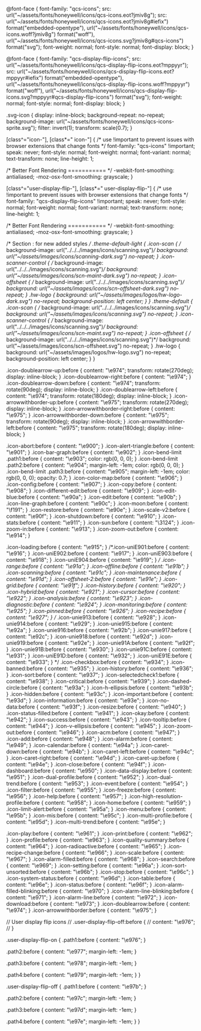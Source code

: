 @font-face {
  font-family: "qcs-icons";
  src: url("~/assets/fonts/honeywell/icons/qcs-icons.eot?jmiv8g");
  src: url("~/assets/fonts/honeywell/icons/qcs-icons.eot?jmiv8g#iefix")
      format("embedded-opentype"),
    url("~/assets/fonts/honeywell/icons/qcs-icons.woff?jmiv8g") format("woff"),
    url("~/assets/fonts/honeywell/icons/qcs-icons.svg?jmiv8g#qcs-icons")
      format("svg");
  font-weight: normal;
  font-style: normal;
  font-display: block;
}

@font-face {
  font-family: "qcs-display-flip-icons";
  src: url("~/assets/fonts/honeywell/icons/qcs-display-flip-icons.eot?mppyyr");
  src: url("~/assets/fonts/honeywell/icons/qcs-display-flip-icons.eot?mppyyr#iefix")
      format("embedded-opentype"),
    url("~/assets/fonts/honeywell/icons/qcs-display-flip-icons.woff?mppyyr")
      format("woff"),
    url("~/assets/fonts/honeywell/icons/qcs-display-flip-icons.svg?mppyyr#qcs-display-flip-icons")
      format("svg");
  font-weight: normal;
  font-style: normal;
  font-display: block;
}

.svg-icon {
  display: inline-block;
  background-repeat: no-repeat;
  background-image: url("~/assets/fonts/honeywell/icons/qcs-icons-sprite.svg");
  filter: invert(1);
  transform: scale(0.7);
}

[class^="icon-"],
[class*=" icon-"] {
  /* use !important to prevent issues with browser extensions that change fonts */
  font-family: "qcs-icons" !important;
  speak: never;
  font-style: normal;
  font-weight: normal;
  font-variant: normal;
  text-transform: none;
  line-height: 1;

  /* Better Font Rendering =========== */
  -webkit-font-smoothing: antialiased;
  -moz-osx-font-smoothing: grayscale;
}

[class^="user-display-flip-"],
[class*=" user-display-flip-"] {
  /* use !important to prevent issues with browser extensions that change fonts */
  font-family: "qcs-display-flip-icons" !important;
  speak: never;
  font-style: normal;
  font-weight: normal;
  font-variant: normal;
  text-transform: none;
  line-height: 1;

  /* Better Font Rendering =========== */
  -webkit-font-smoothing: antialiased;
  -moz-osx-font-smoothing: grayscale;
}

/*
Section : for new added styles
*/
.theme-default-light {
  .icon-scan {
    /* background-image: url("../../../images/icons/scanning.svg")*/
    background: url("~/assets/images/icons/scanning-dark.svg") no-repeat;
  }
  .icon-scanner-control {
    /* background-image: url("../../../images/icons/scanning.svg")*/
    background: url("~/assets/images/icons/scn-maint-dark.svg") no-repeat;
  }
  .icon-offsheet {
    /* background-image: url("../../../images/icons/scanning.svg")*/
    background: url("~/assets/images/icons/scn-offsheet-dark.svg") no-repeat;
  }
  .hw-logo {
    background: url("~/assets/images/logos/hw-logo-dark.svg") no-repeat;
    background-position: left center;
  }
}
.theme-default {
  .icon-scan {
    /* background-image: url("../../../images/icons/scanning.svg")*/
    background: url("~/assets/images/icons/scanning.svg") no-repeat;
  }
  .icon-scanner-control {
    /* background-image: url("../../../images/icons/scanning.svg")*/
    background: url("~/assets/images/icons/scn-maint.svg") no-repeat;
  }
  .icon-offsheet {
    /* background-image: url("../../../images/icons/scanning.svg")*/
    background: url("~/assets/images/icons/scn-offsheet.svg") no-repeat;
  }
  .hw-logo {
    background: url("~/assets/images/logos/hw-logo.svg") no-repeat;
    background-position: left center;
  }
}

.icon-doublearrow-up:before {
  content: "\e974";
  transform: rotate(270deg);
  display: inline-block;
}
.icon-doublearrow-right:before {
  content: "\e974";
}
.icon-doublearrow-down:before {
  content: "\e974";
  transform: rotate(90deg);
  display: inline-block;
}
.icon-doublearrow-left:before {
  content: "\e974";
  transform: rotate(180deg);
  display: inline-block;
}
.icon-arrowwithborder-up:before {
  content: "\e975";
  transform: rotate(270deg);
  display: inline-block;
}
.icon-arrowwithborder-right:before {
  content: "\e975";
}
.icon-arrowwithborder-down:before {
  content: "\e975";
  transform: rotate(90deg);
  display: inline-block;
}
.icon-arrowwithborder-left:before {
  content: "\e975";
  transform: rotate(180deg);
  display: inline-block;
}

.icon-abort:before {
  content: "\e900";
}
.icon-alert-triangle:before {
  content: "\e901";
}
.icon-bar-graph:before {
  content: "\e902";
}
.icon-bend-limit .path1:before {
  content: "\e903";
  color: rgb(0, 0, 0);
}
.icon-bend-limit .path2:before {
  content: "\e904";
  margin-left: -1em;
  color: rgb(0, 0, 0);
}
.icon-bend-limit .path3:before {
  content: "\e905";
  margin-left: -1em;
  color: rgb(0, 0, 0);
  opacity: 0.7;
}
.icon-color-map:before {
  content: "\e906";
}
.icon-config:before {
  content: "\e907";
}
.icon-copy:before {
  content: "\e908";
}
.icon-different-edit:before {
  content: "\e909";
}
.icon-edit-blue:before {
  content: "\e90a";
}
.icon-edit:before {
  content: "\e90b";
}
.icon-line-graph:before {
  content: "\e90c";
}
.icon-moon:before {
  content: "\f191";
}
.icon-restore:before {
  content: "\e90e";
}
.icon-scale-v2:before {
  content: "\e90f";
}
.icon-shutdown:before {
  content: "\e910";
}
.icon-stats:before {
  content: "\e911";
}
.icon-sun:before {
  content: "\3124";
}
.icon-zoom-in:before {
  content: "\e913";
}
.icon-zoom-out:before {
  content: "\e914";
}

.icon-loading:before {
  content: "\e915";
}
/*.icon-uniE901:before {
  content: "\e916";
}
.icon-uniE902:before {
  content: "\e917";
}
.icon-uniE903:before {
  content: "\e918";
}
.icon-uniE904:before {
  content: "\e919";
} */
.icon-range:before {
  content: "\e91a";
}
.icon-offline:before {
  content: "\e91b";
}
.icon-scanning:before {
  content: "\e91c";
}
.icon-maintenance:before {
  content: "\e91d";
}
.icon-offsheet-2:before {
  content: "\e91e";
}
.icon-grid:before {
  content: "\e91f";
}
.icon-history:before {
  content: "\e920";
}
.icon-hybrid:before {
  content: "\e921";
}
.icon-cursor:before {
  content: "\e922";
}
.icon-analysis:before {
  content: "\e923";
}
.icon-diagnostic:before {
  content: "\e924";
}
.icon-monitoring:before {
  content: "\e925";
}
.icon-pinned:before {
  content: "\e926";
}
.icon-recipe:before {
  content: "\e927";
}
/* .icon-unie913:before {
  content: "\e928";
}
.icon-unie914:before {
  content: "\e929";
}
.icon-unie915:before {
  content: "\e92a";
}
.icon-unie916:before {
  content: "\e92b";
}
.icon-unie917:before {
  content: "\e92c";
}
.icon-unie918:before {
  content: "\e92d";
}
.icon-unie919:before {
  content: "\e92e";
}
.icon-unie91A:before {
  content: "\e92f";
}
.icon-unie91B:before {
  content: "\e930";
}
.icon-unie91C:before {
  content: "\e931";
}
.icon-uniE91D:before {
  content: "\e932";
}
.icon-uniE91E:before {
  content: "\e933";
} */
.icon-checkbox:before {
  content: "\e934";
}
.icon-banned:before {
  content: "\e935";
}
.icon-history:before {
  content: "\e936";
}
.icon-sort:before {
  content: "\e937";
}
.icon-selectedcheck1:before {
  content: "\e938";
}
.icon-critical:before {
  content: "\e939";
}
.icon-dashed-circle:before {
  content: "\e93a";
}
.icon-h-ellipsis:before {
  content: "\e93b";
}
.icon-hidden:before {
  content: "\e93c";
}
.icon-important:before {
  content: "\e93d";
}
.icon-information:before {
  content: "\e93e";
}
.icon-no-data:before {
  content: "\e93f";
}
.icon-resize:before {
  content: "\e940";
}
.icon-status-filled:before {
  content: "\e941";
}
.icon-okay:before {
  content: "\e942";
}
.icon-success:before {
  content: "\e943";
}
.icon-tooltip:before {
  content: "\e944";
}
.icon-v-ellipsis:before {
  content: "\e945";
}
.icon-zoom-out:before {
  content: "\e946";
}
.icon-acm:before {
  content: "\e947";
}
.icon-add:before {
  content: "\e948";
}
.icon-alarm:before {
  content: "\e949";
}
.icon-calendar:before {
  content: "\e94a";
}
.icon-caret-down:before {
  content: "\e94b";
}
.icon-caret-left:before {
  content: "\e94c";
}
.icon-caret-right:before {
  content: "\e94d";
}
.icon-caret-up:before {
  content: "\e94e";
}
.icon-close:before {
  content: "\e94f";
}
.icon-dashboard:before {
  content: "\e950";
}
.icon-data-display:before {
  content: "\e951";
}
.icon-dual-profile:before {
  content: "\e952";
}
.icon-dual-trend:before {
  content: "\e953";
}
.icon-event:before {
  content: "\e954";
}
.icon-filter:before {
  content: "\e955";
}
.icon-freeze:before {
  content: "\e956";
}
.icon-help:before {
  content: "\e957";
}
.icon-high-resolution-profile:before {
  content: "\e958";
}
.icon-home:before {
  content: "\e959";
}
.icon-limit-alert:before {
  content: "\e95a";
}
.icon-menu:before {
  content: "\e95b";
}
.icon-mis:before {
  content: "\e95c";
}
.icon-multi-profile:before {
  content: "\e95d";
}
.icon-multi-trend:before {
  content: "\e95e";
}

.icon-play:before {
  content: "\e961";
}
.icon-print:before {
  content: "\e962";
}
.icon-profile:before {
  content: "\e963";
}
.icon-quality-summary:before {
  content: "\e964";
}
.icon-radioactive:before {
  content: "\e965";
}
.icon-recipe-change:before {
  content: "\e966";
}
.icon-scale:before {
  content: "\e967";
}
.icon-alarm-filled:before {
  content: "\e968";
}
.icon-search:before {
  content: "\e969";
}
.icon-setting:before {
  content: "\e96a";
}
.icon-sort-unsorted:before {
  content: "\e96b";
}
.icon-stop:before {
  content: "\e96c";
}
.icon-system-status:before {
  content: "\e96d";
}
.icon-table:before {
  content: "\e96e";
}
.icon-status:before {
  content: "\e96f";
}
.icon-alarm-filled-blinking:before {
  content: "\e970";
}
.icon-alarm-line-blinking:before {
  content: "\e971";
}
.icon-alarm-line:before {
  content: "\e972";
}
.icon-download:before {
  content: "\e973";
}
.icon-doublearrow:before {
  content: "\e974";
}
.icon-arrowwithborder:before {
  content: "\e975";
}

// User display flip icons
// .user-display-flip-off:before {
//   content: "\e976";
// }

.user-display-flip-on {
  .path1:before {
    content: "\e976";
  }

  .path2:before {
    content: "\e977";
    margin-left: -1em;
  }

  .path3:before {
    content: "\e978";
    margin-left: -1em;
  }

  .path4:before {
    content: "\e979";
    margin-left: -1em;
  }
}

.user-display-flip-off {
  .path1:before {
    content: "\e97b";
  }

  .path2:before {
    content: "\e97c";
    margin-left: -1em;
  }

  .path3:before {
    content: "\e97d";
    margin-left: -1em;
  }

  .path4:before {
    content: "\e97e";
    margin-left: -1em;
  }
}
